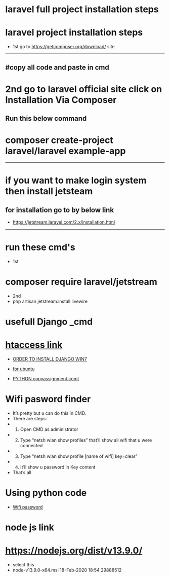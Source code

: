 # laravel full project installation steps 

# laravel project installation steps 
* 1st go to https://getcomposer.org/download/ site 
------------------------------------------------
#copy all code and paste in cmd 
------------------------------------------------
# 2nd go to laravel official site  click on Installation Via Composer
Run this below command 
------------------------------------------------
# composer create-project laravel/laravel example-app
------------------------------------------------
# if you want to make login system then install jetsteam 
for installation go to by below link 
------------------------------------------------
* https://jetstream.laravel.com/2.x/installation.html
------------------------------------------------
# run these cmd's
* 1st 
# composer require laravel/jetstream
* 2nd 
* php artisan jetstream:install livewire



# usefull Django _cmd
# <a href="https://dev.to/vumanhtrung/setup-an-htaccess-file-for-redirecting-to-laravel-s-public-folder-1e1j"> htaccess link</a>
* <a href="https://github.com/Amankhalsa/usefull_cmd/blob/main/Clean_Django%20CMDs.txt">ORDER TO INSTALL DJANGO WIN7</a>

* <a href="https://www.c-sharpcorner.com/article/how-to-install-pip-django-virtualenv-in-ubuntu/">for ubuntu</a>

* <a href="https://copyassignment.com/python/"> PYTHON copyassignment.comt</a>


# Wifi pasword finder 
  *  It’s pretty but u can do this in CMD.
  *  There are steps:
  *  1) Open CMD as administrator
  *  2) Type “netsh wlan show profiles” that’ll show all wifi that u were connected
  *  3) Type “netsh wlan show profile [name of wifi] key=clear”
  *  4) It’ll show u password in Key content
  *  That’s all
# Using python code 
* <a href="https://github.com/Amankhalsa/usefull_cmd/blob/main/Wifi_Password_finder.ipynb"> Wifi password </a>

# node js link
# https://nodejs.org/dist/v13.9.0/
* select this 
* node-v13.9.0-x64.msi                               18-Feb-2020 18:54            29888512
